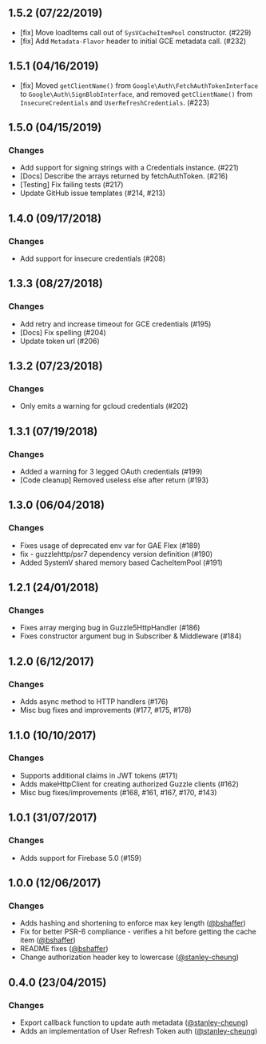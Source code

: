 ## 1.5.2 (07/22/2019)

* [fix] Move loadItems call out of `SysVCacheItemPool` constructor. (#229)
* [fix] Add `Metadata-Flavor` header to initial GCE metadata call. (#232)

## 1.5.1 (04/16/2019)

* [fix] Moved `getClientName()` from `Google\Auth\FetchAuthTokenInterface`
  to `Google\Auth\SignBlobInterface`, and removed `getClientName()` from
  `InsecureCredentials` and `UserRefreshCredentials`. (#223)

## 1.5.0 (04/15/2019)

### Changes

 * Add support for signing strings with a Credentials instance. (#221)
 * [Docs] Describe the arrays returned by fetchAuthToken. (#216)
 * [Testing] Fix failing tests (#217)
 * Update GitHub issue templates (#214, #213)

## 1.4.0 (09/17/2018)

### Changes

 * Add support for insecure credentials (#208)

## 1.3.3 (08/27/2018)

### Changes

 * Add retry and increase timeout for GCE credentials (#195)
 * [Docs] Fix spelling (#204)
 * Update token url (#206)

## 1.3.2 (07/23/2018)

### Changes

 * Only emits a warning for gcloud credentials (#202)

## 1.3.1 (07/19/2018)

### Changes

 * Added a warning for 3 legged OAuth credentials (#199)
 * [Code cleanup] Removed useless else after return (#193)

## 1.3.0 (06/04/2018)

### Changes

 * Fixes usage of deprecated env var for GAE Flex (#189)
 * fix - guzzlehttp/psr7 dependency version definition (#190)
 * Added SystemV shared memory based CacheItemPool (#191)

## 1.2.1 (24/01/2018)

### Changes

 * Fixes array merging bug in Guzzle5HttpHandler (#186)
 * Fixes constructor argument bug in Subscriber & Middleware (#184)

## 1.2.0 (6/12/2017)

### Changes

 * Adds async method to HTTP handlers (#176)
 * Misc bug fixes and improvements (#177, #175, #178)

## 1.1.0 (10/10/2017)

### Changes

 * Supports additional claims in JWT tokens (#171)
 * Adds makeHttpClient for creating authorized Guzzle clients (#162)
 * Misc bug fixes/improvements (#168, #161, #167, #170, #143)

## 1.0.1 (31/07/2017)

### Changes

* Adds support for Firebase 5.0 (#159)

## 1.0.0 (12/06/2017)

### Changes

* Adds hashing and shortening to enforce max key length ([@bshaffer])
* Fix for better PSR-6 compliance - verifies a hit before getting the cache item ([@bshaffer])
* README fixes ([@bshaffer])
* Change authorization header key to lowercase ([@stanley-cheung])

## 0.4.0 (23/04/2015)

### Changes

* Export callback function to update auth metadata ([@stanley-cheung][])
* Adds an implementation of User Refresh Token auth ([@stanley-cheung][])

[@bshaffer]: https://github.com/bshaffer
[@stanley-cheung]: https://github.com/stanley-cheung
